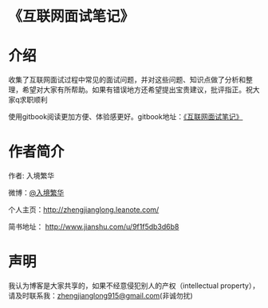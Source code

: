 # 《互联网面试笔记》
# 介绍
收集了互联网面试过程中常见的面试问题，并对这些问题、知识点做了分析和整理，希望对大家有所帮助。如果有错误地方还希望提出宝贵建议，批评指正。祝大家q求职顺利

使用gitbook阅读更加方便、体验感更好。gitbook地址：[《互联网面试笔记》](https://www.gitbook.com/book/zhengjianglong/note-of-interview/details)

# 作者简介
作者: 入境繁华

微博：[@入境繁华](http://weibo.com/2711026835/profile?rightmod=1&wvr=6&mod=personinfo)

个人主页：http://zhengjianglong.leanote.com/

简书地址： http://www.jianshu.com/u/9f1f5db3d6b8


# 声明
我认为博客是大家共享的，如果不经意侵犯别人的产权（intellectual property），请及时联系我：zhengjianglong915@gmail.com(非诚勿扰)